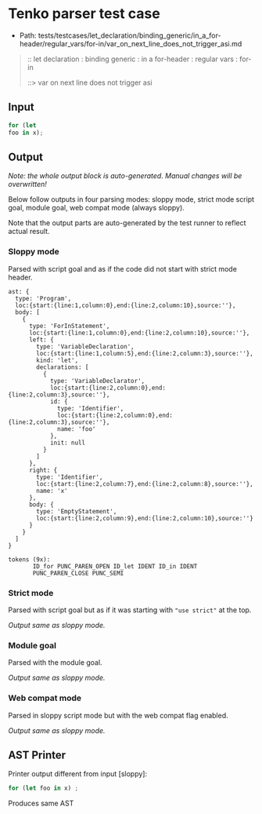 # Tenko parser test case

- Path: tests/testcases/let_declaration/binding_generic/in_a_for-header/regular_vars/for-in/var_on_next_line_does_not_trigger_asi.md

> :: let declaration : binding generic : in a for-header : regular vars : for-in
>
> ::> var on next line does not trigger asi

## Input

`````js
for (let
foo in x);
`````

## Output

_Note: the whole output block is auto-generated. Manual changes will be overwritten!_

Below follow outputs in four parsing modes: sloppy mode, strict mode script goal, module goal, web compat mode (always sloppy).

Note that the output parts are auto-generated by the test runner to reflect actual result.

### Sloppy mode

Parsed with script goal and as if the code did not start with strict mode header.

`````
ast: {
  type: 'Program',
  loc:{start:{line:1,column:0},end:{line:2,column:10},source:''},
  body: [
    {
      type: 'ForInStatement',
      loc:{start:{line:1,column:0},end:{line:2,column:10},source:''},
      left: {
        type: 'VariableDeclaration',
        loc:{start:{line:1,column:5},end:{line:2,column:3},source:''},
        kind: 'let',
        declarations: [
          {
            type: 'VariableDeclarator',
            loc:{start:{line:2,column:0},end:{line:2,column:3},source:''},
            id: {
              type: 'Identifier',
              loc:{start:{line:2,column:0},end:{line:2,column:3},source:''},
              name: 'foo'
            },
            init: null
          }
        ]
      },
      right: {
        type: 'Identifier',
        loc:{start:{line:2,column:7},end:{line:2,column:8},source:''},
        name: 'x'
      },
      body: {
        type: 'EmptyStatement',
        loc:{start:{line:2,column:9},end:{line:2,column:10},source:''}
      }
    }
  ]
}

tokens (9x):
       ID_for PUNC_PAREN_OPEN ID_let IDENT ID_in IDENT
       PUNC_PAREN_CLOSE PUNC_SEMI
`````

### Strict mode

Parsed with script goal but as if it was starting with `"use strict"` at the top.

_Output same as sloppy mode._

### Module goal

Parsed with the module goal.

_Output same as sloppy mode._

### Web compat mode

Parsed in sloppy script mode but with the web compat flag enabled.

_Output same as sloppy mode._

## AST Printer

Printer output different from input [sloppy]:

````js
for (let foo in x) ;
````

Produces same AST
